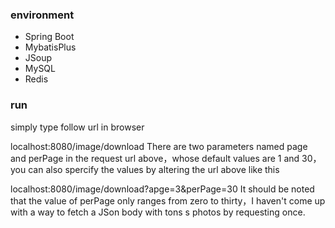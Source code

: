 ### environment
- Spring Boot
- MybatisPlus
- JSoup
- MySQL
- Redis


### run
simply type follow url in browser

localhost:8080/image/download
There are two parameters named page and perPage in the request url above，whose default values are 1 and 30，you can also spercify the values by altering the url above like this

localhost:8080/image/download?apge=3&perPage=30
It should be noted that the value of perPage only ranges from zero to thirty，I haven't come up with a way to fetch a JSon body with tons s photos by requesting once.
